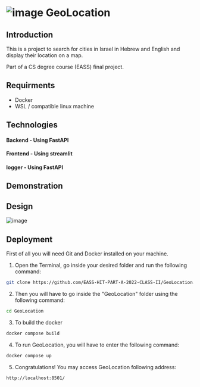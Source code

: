 # ![image](https://user-images.githubusercontent.com/108284950/218310916-06c816d9-47c6-4afe-bb4b-a853b0d09cb1.png)                              GeoLocation  


## Introduction
This is a project to search for cities in Israel in Hebrew and English and display their location on a map.

Part of a CS degree course (EASS) final project.


## Requirments
-	Docker
-	WSL / compatible linux machine


## Technologies
#### Backend - Using FastAPI

#### Frontend - Using streamlit

#### logger - Using FastAPI


## Demonstration


## Design

![image](https://user-images.githubusercontent.com/108284950/218311174-94b950ef-1a62-4106-94ab-7136b25d63d5.png)


## Deployment
First of all you will need Git and Docker installed on your machine.
1.	Open the Terminal, go inside your desired folder and run the following command:
```bash
git clone https://github.com/EASS-HIT-PART-A-2022-CLASS-II/GeoLocation.git
```
2.	Then you will have to go inside the "GeoLocation" folder using the following command:
```bash
cd GeoLocation
```
3.	To build the docker
```bash
docker compose build
```
4.	To run GeoLocation, you will have to enter the following command:
```bash
docker compose up
```
5.	Congratulations! You may access GeoLocation following address:
```bash
http://localhost:8501/
```




